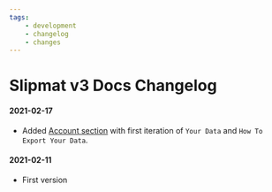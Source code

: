 ```yaml
---
tags: 
    - development
    - changelog
    - changes
---
```


# Slipmat v3 Docs Changelog

#### 2021-02-17

* Added [Account section](/account/) with first iteration of `Your Data` and `How To Export Your Data`.

#### 2021-02-11

* First version
